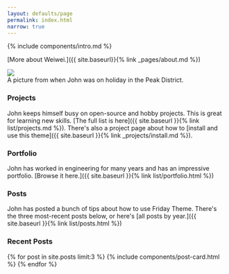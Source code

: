 ```yaml
---
layout: defaults/page
permalink: index.html
narrow: true
---
```


{% include components/intro.md %}

[More about Weiwei.]({{ site.baseurl}}{% link _pages/about.md %})

<div class="card mb-3">
    <img class="card-img-top" src = "https://drscdn.500px.org/photo/143841823/q%3D80_m%3D1500/v2?webp=true&sig=3c0fa3b75ac4098ca23a31d681a6bc4d2dc91877294fd966dd202aa5b5eb3688"/>
    <div class="card-body bg-light">
        <div class="card-text">A picture from when John was on holiday in the Peak District.</div>
    </div>
</div>

### Projects

John keeps himself busy on open-source and hobby projects. This is great for learning new skills. [The full list is here]({{ site.baseurl }}{% link list/projects.md %}). There's also a project page about how to [install and use this theme]({{ site.baseurl }}{% link _projects/install.md %}).


### Portfolio

John has worked in engineering for many years and has an impressive portfolio. [Browse it here.]({{ site.baseurl }}{% link list/portfolio.html %})


### Posts

John has posted a bunch of tips about how to use Friday Theme. There's the three most-recent posts below, or here's [all posts by year.]({{ site.baseurl }}{% link list/posts.html %})

### Recent Posts

{% for post in site.posts limit:3 %}
{% include components/post-card.html %}
{% endfor %}

